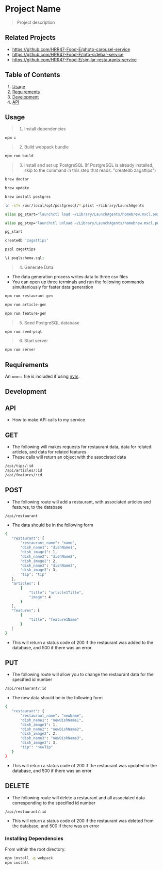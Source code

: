 # Project Name

> Project description

## Related Projects

  - https://github.com/HRR47-Food-E/photo-carousel-service
  - https://github.com/HRR47-Food-E/info-sidebar-service
  - https://github.com/HRR47-Food-E/similar-restaurants-service

## Table of Contents

1. [Usage](#Usage)
1. [Requirements](#requirements)
1. [Development](#development)
1. [API](#API)

## Usage

> 1. Install dependencies
```sh
npm i
```

> 2. Build webpack bundle
```sh
npm run build
```

> 3. Install and set up PostgreSQL (If PostgreSQL is already installed, skip to the command in this step that reads: "createdb zagattips")

```sh
brew doctor
```

```sh
brew update
```

```sh
brew install postgres
```

```sh
ln -sfv /usr/local/opt/postgresql/*.plist ~/Library/LaunchAgents
```

```sh
alias pg_start="launchctl load ~/Library/LaunchAgents/homebrew.mxcl.postgresql.plist"
```

```sh
alias pg_stop="launchctl unload ~/Library/LaunchAgents/homebrew.mxcl.postgresql.plist"
```

```sh
pg_start
```

```sh
createdb 'zagattips'
```

```sh
psql zagattips
```

```sh
\i psqlschema.sql;
```

> 4. Generate Data

- The data generation process writes data to three csv files
- You can open up three terminals and run the following commands simultaniously for faster data generation

```sh
npm run restaurant-gen
```

```sh
npm run article-gen
```

```sh
npm run feature-gen
```

> 5. Seed PostgreSQL database

```sh
npm run seed-psql
```

> 6. Start server

```sh
npm run server
```

## Requirements

An `nvmrc` file is included if using [nvm](https://github.com/creationix/nvm).

## Development

## API

- How to make API calls to my service

## GET

- The following will makes requests for restaurant data, data for related articles, and data for related features
- These calls will return an object with the associated data

```sh
/api/tips/:id
/api/articles/:id
/api/features/:id
```

## POST

- The following route will add a restaurant, with associated articles and features, to the database

```sh
/api/restaurant
```

- The data should be in the following form

```sh
{
   "restaurant": {
       "restaurant_name": "name",
       "dish_name1": "dishName1",
       "dish_image1": 1,
       "dish_name2": "dishName2",
       "dish_image2": 2,
       "dish_name3": "dishName3",
       "dish_image3": 3,
       "tip": "tip"
   },
   "articles": [
       {
           "title": "article1Title",
           "image": 4
       }
   ],
   "features": [
       {
           "title": "feature1Name"
       }
   ]
}
```

- This will return a status code of 200 if the restaurant was added to the database, and 500 if there was an error

## PUT

- The following route will allow you to change the restaurant data for the specified id number

```sh
/api/restaurant/:id
```

- The new data should be in the following form

```sh
{
   "restaurant": {
       "restaurant_name": "newName",
       "dish_name1": "newDishName1",
       "dish_image1": 1,
       "dish_name2": "newDishName2",
       "dish_image2": 2,
       "dish_name3": "newDishName3",
       "dish_image3": 3,
       "tip": "newTip"
   }
}
```

- This will return a status code of 200 if the restaurant was updated in the database, and 500 if there was an error

## DELETE

- The following route will delete a restaurant and all associated data corresponding to the specified id number

```sh
/api/restaurant/:id
```

- This will return a status code of 200 if the restaurant was deleted from the database, and 500 if there was an error

### Installing Dependencies

From within the root directory:

```sh
npm install -g webpack
npm install
```

